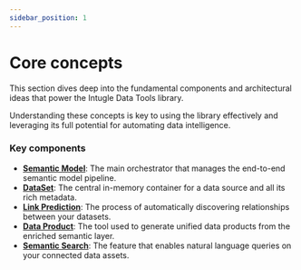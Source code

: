 ```yaml
---
sidebar_position: 1
---
```


# Core concepts

This section dives deep into the fundamental components and architectural ideas that power the Intugle Data Tools library.

Understanding these concepts is key to using the library effectively and leveraging its full potential for automating data intelligence.

### Key components

*   [**Semantic Model**](./semantic-model.md): The main orchestrator that manages the end-to-end semantic model pipeline.
*   [**DataSet**](./dataset.md): The central in-memory container for a data source and all its rich metadata.
*   [**Link Prediction**](./link-prediction.md): The process of automatically discovering relationships between your datasets.
*   [**Data Product**](./data-product): The tool used to generate unified data products from the enriched semantic layer.
*   [**Semantic Search**](./semantic-search.md): The feature that enables natural language queries on your connected data assets.